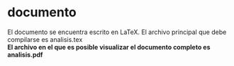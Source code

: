 # documento
El documento se encuentra escrito en LaTeX. 
El archivo principal que debe compilarse es analisis.tex
<br/>
<strong>
El archivo en el que es posible visualizar el documento completo es analisis.pdf
</strong>
